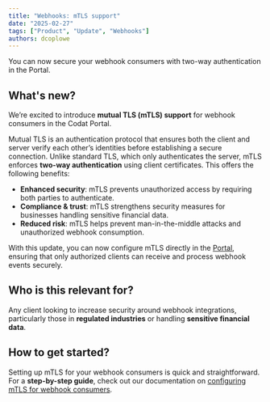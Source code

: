```yaml
---
title: "Webhooks: mTLS support"
date: "2025-02-27"
tags: ["Product", "Update", "Webhooks"]
authors: dcoplowe
---
```


You can now secure your webhook consumers with two-way authentication in the Portal.

<!--truncate-->

## What's new?  

We’re excited to introduce **mutual TLS (mTLS) support** for webhook consumers in the Codat Portal.  

Mutual TLS is an authentication protocol that ensures both the client and server verify each other’s identities before establishing a secure connection. Unlike standard TLS, which only authenticates the server, mTLS enforces **two-way authentication** using client certificates. This offers the following benefits:

- **Enhanced security**: mTLS prevents unauthorized access by requiring both parties to authenticate.  
- **Compliance & trust**: mTLS strengthens security measures for businesses handling sensitive financial data.  
- **Reduced risk**: mTLS helps prevent man-in-the-middle attacks and unauthorized webhook consumption.

With this update, you can now configure mTLS directly in the [Portal](https://app.codat.io), ensuring that only authorized clients can receive and process webhook events securely.

## Who is this relevant for?  

Any client looking to increase security around webhook integrations, particularly those in **regulated industries** or handling **sensitive financial data**.

## How to get started?  

Setting up mTLS for your webhook consumers is quick and straightforward. For a **step-by-step guide**, check out our documentation on [configuring mTLS for webhook consumers](/using-the-api/webhooks/create-consumer#configure-mutual-tls).
